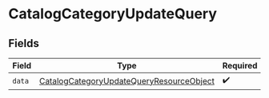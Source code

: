 # CatalogCategoryUpdateQuery


## Fields

| Field                                                                                                           | Type                                                                                                            | Required                                                                                                        | Description                                                                                                     |
| --------------------------------------------------------------------------------------------------------------- | --------------------------------------------------------------------------------------------------------------- | --------------------------------------------------------------------------------------------------------------- | --------------------------------------------------------------------------------------------------------------- |
| `data`                                                                                                          | [CatalogCategoryUpdateQueryResourceObject](../../models/components/CatalogCategoryUpdateQueryResourceObject.md) | :heavy_check_mark:                                                                                              | N/A                                                                                                             |